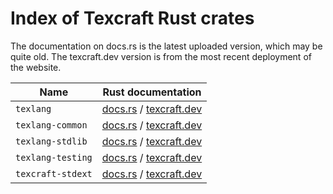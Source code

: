 # Index of Texcraft Rust crates

The documentation on docs.rs is the latest uploaded version, which may be quite old.
The texcraft.dev version is from the most recent deployment of the website.

| Name              | Rust documentation 
| ----------------- | ------------------
| `texlang`         | [docs.rs](https://docs.rs/texlang) / [texcraft.dev](/reference/texlang/)
| `texlang-common`  | [docs.rs](https://docs.rs/texlang-common) / [texcraft.dev](/reference/texlang_common)
| `texlang-stdlib`  | [docs.rs](https://docs.rs/texlang-stdlib) / [texcraft.dev](/reference/texlang_stdlib)
| `texlang-testing` | [docs.rs](https://docs.rs/texlang-testing) / [texcraft.dev](/reference/texlang_testing)
| `texcraft-stdext` | [docs.rs](https://docs.rs/texcraft-stdext) / [texcraft.dev](/reference/texcraft_stdext)

